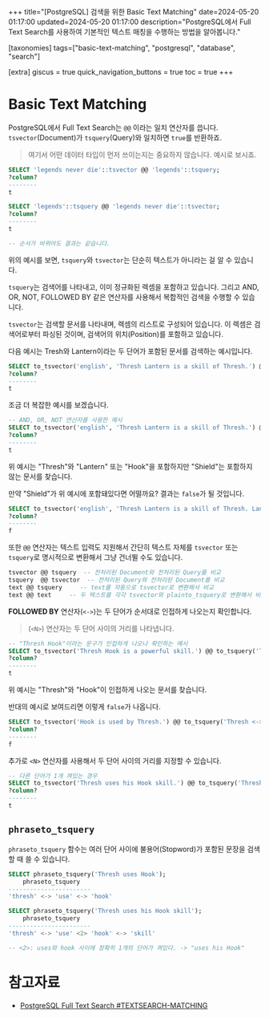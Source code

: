 +++
title="[PostgreSQL] 검색을 위한 Basic Text Matching"
date=2024-05-20 01:17:00
updated=2024-05-20 01:17:00
description="PostgreSQL에서 Full Text Search를 사용하여 기본적인 텍스트 매칭을 수행하는 방법을 알아봅니다."

[taxonomies]
tags=["basic-text-matching", "postgresql", "database", "search"]

[extra]
giscus = true
quick_navigation_buttons = true
toc = true
+++

# Basic Text Matching

PostgreSQL에서 Full Text Search는 `@@` 이라는 일치 연산자를 씁니다. `tsvector`(Document)가 `tsquery`(Query)와 일치하면 `true`를 반환하죠.

> 여기서 어떤 데이터 타입이 먼저 쓰이는지는 중요하지 않습니다. 예시로 보시죠.

```sql
SELECT 'legends never die'::tsvector @@ 'legends'::tsquery;
?column?
--------
t

SELECT 'legends'::tsquery @@ 'legends never die'::tsvector;
?column?
--------
t

-- 순서가 바뀌어도 결과는 같습니다.
```

위의 예시를 보면, `tsquery`와 `tsvector`는 단순히 텍스트가 아니라는 걸 알 수 있습니다.

`tsquery`는 검색어를 나타내고, 이미 정규화된 렉셈을 포함하고 있습니다. 그리고 AND, OR, NOT, FOLLOWED BY 같은 연산자를 사용해서 복합적인 검색을 수행할 수 있습니다.

`tsvector`는 검색할 문서를 나타내며, 렉셈의 리스트로 구성되어 있습니다. 이 렉셈은 검색어로부터 파싱된 것이며, 검색어의 위치(Position)를 포함하고 있습니다.

다음 예시는 Tresh와 Lantern이라는 두 단어가 포함된 문서를 검색하는 예시입니다.

```sql
SELECT to_tsvector('english', 'Thresh Lantern is a skill of Thresh.') @@ to_tsquery('Thresh & Lantern');
?column?
--------
t
```

조금 더 복잡한 예시를 보겠습니다.

```sql
-- AND, OR, NOT 연산자를 사용한 예시
SELECT to_tsvector('english', 'Thresh Lantern is a skill of Thresh.') @@ to_tsquery('Thresh & (Lantern | Hook) & !Shield');
?column?
--------
t
```

위 예시는 "Thresh"와 "Lantern" 또는 "Hook"을 포함하지만 "Shield"는 포함하지 않는 문서를 찾습니다.

만약 "Shield"가 위 예시에 포함돼있다면 어떨까요? 결과는 `false`가 될 것입니다.

```sql
SELECT to_tsvector('english', 'Thresh Lantern is a skill of Thresh. Lantern grants a shield to nearby champions.') @@ to_tsquery('Thresh & (Lantern | Hook) & !Shield');
?column?
--------
f
```

또한 `@@` 연산자는 텍스트 입력도 지원해서 간단히 텍스트 자체를 `tsvector` 또는 `tsquery`로 명시적으로 변환해서 그냥 건너뛸 수도 있습니다.

```sql
tsvector @@ tsquery  -- 전처리된 Document와 전처리된 Query를 비교
tsquery  @@ tsvector  -- 전처리된 Query와 전처리된 Document를 비교
text @@ tsquery     -- text를 자동으로 tsvector로 변환해서 비교
text @@ text     -- 두 텍스트를 각각 tsvector와 plainto_tsquery로 변환해서 비교
```

**FOLLOWED BY** 연산자(`<->`)는 두 단어가 순서대로 인접하게 나오는지 확인합니다.

> (`<N>`) 연산자는 두 단어 사이의 거리를 나타냅니다.

```sql
-- "Thresh Hook"이라는 문구가 인접하게 나오나 확인하는 예시
SELECT to_tsvector('Thresh Hook is a powerful skill.') @@ to_tsquery('Thresh <-> Hook');
?column?
--------
t
```

위 예시는 "Thresh"와 "Hook"이 인접하게 나오는 문서를 찾습니다.

반대의 예시로 보여드리면 이렇게 `false`가 나옵니다.

```sql
SELECT to_tsvector('Hook is used by Thresh.') @@ to_tsquery('Thresh <-> Hook');
?column?
--------
f
```

추가로 `<N>` 연산자를 사용해서 두 단어 사이의 거리를 지정할 수 있습니다.

```sql
-- 다른 단어가 1개 껴있는 경우
SELECT to_tsvector('Thresh uses his Hook skill.') @@ to_tsquery('Thresh <2> Hook');
?column?
--------
t
```

## `phraseto_tsquery`

`phraseto_tsquery` 함수는 여러 단어 사이에 불용어(Stopword)가 포함된 문장을 검색할 때 쓸 수 있습니다.

```sql
SELECT phraseto_tsquery('Thresh uses Hook');
    phraseto_tsquery
-----------------------
'thresh' <-> 'use' <-> 'hook'

SELECT phraseto_tsquery('Thresh uses his Hook skill');
    phraseto_tsquery
-----------------------
'thresh' <-> 'use' <2> 'hook' <-> 'skill'

-- <2>: uses와 hook 사이에 정확히 1개의 단어가 껴있다. -> "uses his Hook"
```


# 참고자료

- [PostgreSQL Full Text Search #TEXTSEARCH-MATCHING](https://www.postgresql.org/docs/current/textsearch-intro.html#TEXTSEARCH-MATCHING)
